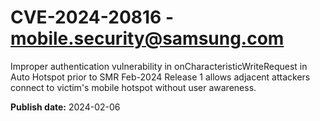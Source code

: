 # CVE-2024-20816 - mobile.security@samsung.com

Improper authentication vulnerability in onCharacteristicWriteRequest in Auto Hotspot prior to SMR Feb-2024 Release 1 allows adjacent attackers connect to victim&#39;s mobile hotspot without user awareness.

**Publish date:** 2024-02-06
